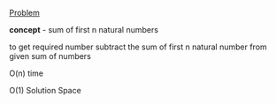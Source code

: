 [Problem](https://cses.fi/problemset/task/1083/)

**concept** - sum of first n natural numbers

to get required number subtract the sum of first n natural number from given sum of numbers


O(n) time

O(1) Solution Space